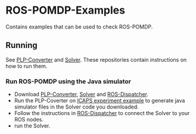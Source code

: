 # ROS-POMDP-Examples
Contains examples that can be used to check ROS-POMDP.

## Running
See [PLP-Converter](https://github.com/orhaimwerthaim/PLP-Converter) and [Solver](https://github.com/orhaimwerthaim/Solver).
These repositories contain instructions on how to run them.

### Run ROS-POMDP using the Java simulator
* Download [PLP-Converter](https://github.com/orhaimwerthaim/PLP-Converter), [Solver](https://github.com/orhaimwerthaim/Solver) and [ROS-Dispatcher](https://github.com/orhaimwerthaim/ROS-Dispatcher).
* Run the PLP-Coverter on [ICAPS experiment example](https://github.com/bguplp/ROS-POMDP-Examples/tree/master/examples/PLPs%20with%20Environment%20file/ICAPS%20experiment) to generate java simulator files in the Solver code you downloaded.
* Follow the instructions in [ROS-Dispatcher](https://github.com/orhaimwerthaim/ROS-Dispatcher) to connect the Solver to your ROS nodes.
* run the Solver.



